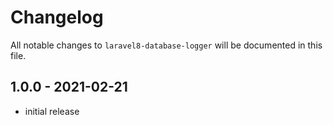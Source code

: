# Changelog

All notable changes to `laravel8-database-logger` will be documented in this file.

## 1.0.0 - 2021-02-21

- initial release
